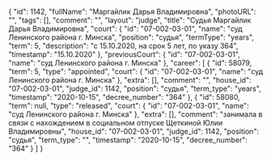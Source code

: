 {
    "id": 1142,
    "fullName": "Маргайлик Дарья Владимировна",
    "photoURL": "",
    "tags": [],
    "comment": "",
    "layout": "judge",
    "title": "Судья Маргайлик Дарья Владимировна",
    "court": {
        "id": "07-002-03-01",
        "name": "суд Ленинского района г. Минска",
        "position": "судья",
        "termType": "years",
        "term": 5,
        "description": "c 15.10.2020, на срок 5 лет, по указу 364",
        "timestamp": "15.10.2020"
    },
    "previousCourt": {
        "id": "07-002-03-01",
        "name": "суд Ленинского района г. Минска"
    },
    "career": [
        {
            "id": 58079,
            "term": 5,
            "type": "appointed",
            "court": {
                "id": "07-002-03-01",
                "name": "суд Ленинского района г. Минска"
            },
            "extra": [],
            "comment": "",
            "house_id": "07-002-03-01",
            "judge_id": 1142,
            "position": "судья",
            "term_type": "years",
            "timestamp": "2020-10-15",
            "decree_number": "364"
        },
        {
            "id": 58080,
            "term": null,
            "type": "released",
            "court": {
                "id": "07-002-03-01",
                "name": "суд Ленинского района г. Минска"
            },
            "extra": [],
            "comment": "занимала в связи с нахождением в социальном отпуске Щеткиной Юлии Владимировны",
            "house_id": "07-002-03-01",
            "judge_id": 1142,
            "position": "судья",
            "term_type": "",
            "timestamp": "2020-10-15",
            "decree_number": "364"
        }
    ]
}